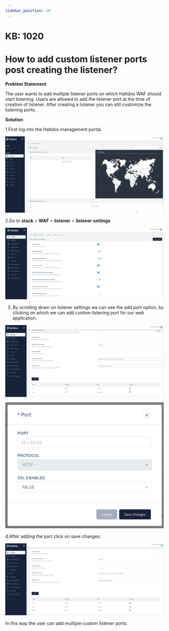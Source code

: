 ```yaml
---
sidebar_position: 20
---
```


# KB: 1020

# How to add custom listener ports post creating the listener?
**Problem Statement**

The user wants to add multiple listener ports on which Haltdos WAF should start listening. Users are allowed to add the listener port at the time of creation of listener. After creating a listener you  can still customize the listening ports.

**Solution**

1.First log into the Haltdos management portal.

![kb-1020](/img/waf/v6/kb/proflogin.png)


2.Go to **stack** > **WAF** > **listener** > **listener settings**

![kb-1020](/img/waf/v6/kb/enable.png)

3. By scrolling down on listener settings we can see the add port option, by clicking on which we                      can add custom listening port for our web application.

![kb-1020](/img/waf/v6/kb/enablee.png)


![kb-1020](/img/waf/v6/kb/qwe.png)

4.After adding the port click on save changes.

![kb-1020](/img/waf/v6/kb/set.png)

In this way the user can add multiple custom listener ports.










